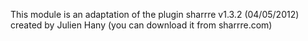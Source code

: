 This module is an adaptation of the plugin sharrre v1.3.2 (04/05/2012) created by Julien Hany (you can download it from sharrre.com) 

